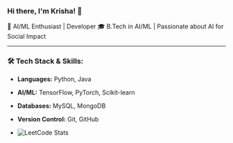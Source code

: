### Hi there, I'm Krisha! 👋

🚀 AI/ML Enthusiast | Developer 
🎓 B.Tech in AI/ML | Passionate about AI for Social Impact

---

### 🛠️ Tech Stack & Skills:
- **Languages:** Python, Java
- **AI/ML:** TensorFlow, PyTorch, Scikit-learn
- **Databases:** MySQL, MongoDB
- **Version Control:** Git, GitHub

- ![LeetCode Stats](https://leetcard.jacoblin.cool/D6gbkSADqm?theme=dark&font=Karma)

